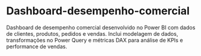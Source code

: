 # Dashboard-desempenho-comercial
Dashboard de desempenho comercial desenvolvido no Power BI com dados de clientes, produtos, pedidos e vendas. Inclui modelagem de dados, transformações no Power Query e métricas DAX para análise de KPIs e performance de vendas.
